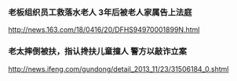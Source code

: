 ### 老板组织员工救落水老人 3年后被老人家属告上法庭
http://news.163.com/18/0416/20/DFHS94970001899N.html
### 老太摔倒被扶，指认搀扶儿童撞人 警方以敲诈立案
http://news.ifeng.com/gundong/detail_2013_11/23/31506184_0.shtml